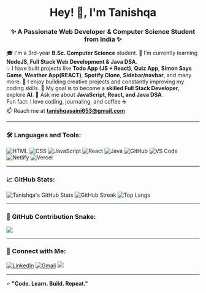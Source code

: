 <h1 align="center">Hey! 👋, I'm Tanishqa</h1>
<h3 align="center">✨ A Passionate Web Developer & Computer Science Student from India ✨</h3>

🎓 I'm a 3rd-year <b>B.Sc. Computer Science</b> student. 
🌱 I’m currently learning **NodeJS, Full Stack Web Development & Java DSA**.  
💡 I have built projects like **Todo App (JS + React)**, **Quiz App**, **Simon Says Game**, **Weather App(REACT)**, **Spotify Clone**, **Sidebar/navbar**, and many more. 
🚀 I enjoy building creative projects and constantly improving my coding skills.
🎯 My goal is to become a **skilled Full Stack Developer**, explore **AI**.
💬 Ask me about **JavaScript, React, and Java DSA**.  
 Fun fact: I love coding, journaling, and coffee ☕  
📫 Reach me at **tanishqasaini653@gmail.com**

---

### 🛠️ Languages and Tools:
![HTML](https://img.shields.io/badge/HTML5-E34F26?style=for-the-badge&logo=html5&logoColor=white)
![CSS](https://img.shields.io/badge/CSS3-1572B6?style=for-the-badge&logo=css3&logoColor=white)
![JavaScript](https://img.shields.io/badge/JavaScript-323330?style=for-the-badge&logo=javascript&logoColor=F7DF1E)
![React](https://img.shields.io/badge/React-20232A?style=for-the-badge&logo=react&logoColor=61DAFB)
![Java](https://img.shields.io/badge/Java-ED8B00?style=for-the-badge&logo=openjdk&logoColor=white)
![GitHub](https://img.shields.io/badge/GitHub-181717?style=for-the-badge&logo=github&logoColor=white)
![VS Code](https://img.shields.io/badge/VS_Code-0078D4?style=for-the-badge&logo=visual-studio-code&logoColor=white)
![Netlify](https://img.shields.io/badge/Netlify-00C7B7?style=for-the-badge&logo=netlify&logoColor=white)
![Vercel](https://img.shields.io/badge/Vercel-000000?style=for-the-badge&logo=vercel&logoColor=white)

---

### 📈 GitHub Stats:
![Tanishqa's GitHub Stats](https://github-readme-stats.vercel.app/api?username=Tanishqa08&show_icons=true&theme=radical)
![GitHub Streak](https://streak-stats.demolab.com?user=Tanishqa08&theme=radical)
![Top Langs](https://github-readme-stats.vercel.app/api/top-langs/?username=Tanishqa08&layout=compact&theme=radical)

---

### 🐍 GitHub Contribution Snake:
<img src="https://github.com/Tanishqa08/Tanishqa08/blob/output/github-contribution-grid-snake.svg" />

---

### 🤝 Connect with Me:
[![LinkedIn](https://img.shields.io/badge/LinkedIn-blue?style=for-the-badge&logo=linkedin)](https://www.linkedin.com/in/tanishqa-saini-670829277)
[![Gmail](https://img.shields.io/badge/Gmail-D14836?style=for-the-badge&logo=gmail&logoColor=white)](<a href="mailto:tanishqasaini08@gmail.com" target="blank">
)
<a href="https://github.com/Tanishqa08"><img src="https://img.shields.io/badge/GitHub-100000.svg?logo=github&logoColor=white" /></a>
</p>

---

⭐ **"Code. Learn. Build. Repeat."**

